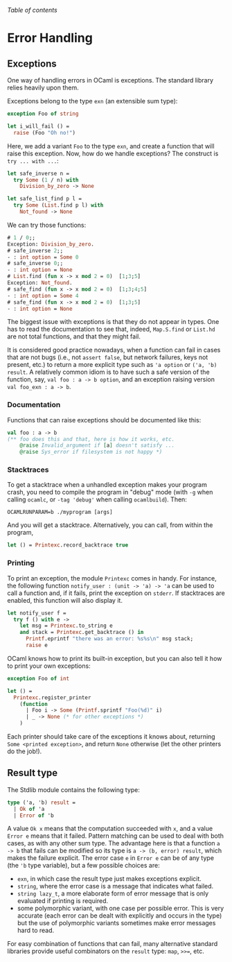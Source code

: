 <!-- ((! set title Error Handling!)) ((! set learn !)) -->

*Table of contents*

# Error Handling

## Exceptions

One way of handling errors in OCaml is exceptions. The
standard library relies heavily upon them.

Exceptions belong to the type `exn` (an extensible sum type):

```ocaml
exception Foo of string

let i_will_fail () =
  raise (Foo "Oh no!")
```

Here, we add a variant `Foo` to the type `exn`, and create a function
that will raise this exception. Now, how do we handle exceptions?
The construct is `try ... with ...`:

```ocaml
let safe_inverse n =
  try Some (1 / n) with
    Division_by_zero -> None

let safe_list_find p l =
  try Some (List.find p l) with
    Not_found -> None
```

We can try those functions:

```ocaml
# 1 / 0;;
Exception: Division_by_zero.
# safe_inverse 2;;
- : int option = Some 0
# safe_inverse 0;;
- : int option = None
# List.find (fun x -> x mod 2 = 0)  [1;3;5]
Exception: Not_found.
# safe_find (fun x -> x mod 2 = 0)  [1;3;4;5]
- : int option = Some 4
# safe_find (fun x -> x mod 2 = 0)  [1;3;5]
- : int option = None
```

The biggest issue with exceptions is that they do not appear in types.
One has to read the documentation to see that, indeed, `Map.S.find`
or `List.hd` are not total functions, and that they might fail.

It is considered good practice nowadays, when a function can fail in
cases that are not bugs (i.e., not `assert false`, but network failures,
keys not present, etc.)
to return a more explicit type such as `'a option` or `('a, 'b) result`.
A relatively common idiom is to have such a safe version of the function,
say, `val foo : a -> b option`, and an exception raising
version `val foo_exn : a -> b`.

### Documentation

Functions that can raise exceptions should be documented like this:

```ocaml
val foo : a -> b
(** foo does this and that, here is how it works, etc.
    @raise Invalid_argument if [a] doesn't satisfy ...
    @raise Sys_error if filesystem is not happy *)
```

### Stacktraces

To get a stacktrace when a unhandled exception makes your program crash, you
need to compile the program in "debug" mode (with `-g` when calling
`ocamlc`, or `-tag 'debug'` when calling `ocamlbuild`).
Then:

```
OCAMLRUNPARAM=b ./myprogram [args]
```

And you will get a stacktrace. Alternatively, you can call, from within the program,

```ocaml
let () = Printexc.record_backtrace true
```

### Printing

To print an exception, the module `Printexc` comes in handy. For instance,
the following function `notify_user : (unit -> 'a) -> 'a` can be used
to call a function and, if it fails, print the exception on `stderr`.
If stacktraces are enabled, this function will also display it.

```ocaml
let notify_user f =
  try f () with e ->
    let msg = Printexc.to_string e
    and stack = Printexc.get_backtrace () in
      Printf.eprintf "there was an error: %s%s\n" msg stack;
      raise e
```

OCaml knows how to print its built-in exception, but you can also tell it
how to print your own exceptions:

```ocaml
exception Foo of int

let () =
  Printexc.register_printer
    (function
      | Foo i -> Some (Printf.sprintf "Foo(%d)" i)
      | _ -> None (* for other exceptions *)
    )
```

Each printer should take care of the exceptions it knows about, returning
`Some <printed exception>`, and return `None` otherwise (let the other printers
do the job!).

## Result type

The Stdlib module contains the following type:

```ocaml
type ('a, 'b) result =
  | Ok of 'a
  | Error of 'b
```

A value `Ok x` means that the computation succeeded with `x`, and
a value `Error e` means that it failed.
Pattern matching can be used to deal with both cases, as with any
other sum type. The advantage here is that a function `a -> b` that
fails can be modified so its type is `a -> (b, error) result`,
which makes the failure explicit.
The error case `e` in `Error e` can be of any type
(the `'b` type variable), but a few possible choices
are:

- `exn`, in which case the result type just makes exceptions explicit.
- `string`, where the error case is a message that indicates what failed.
- `string lazy_t`, a more elaborate form of error message that is only evaluated
  if printing is required.
- some polymorphic variant, with one case per
  possible error. This is very accurate (each error can be dealt with
  explicitly and occurs in the type) but the use of polymorphic variants
  sometimes make error messages hard to read.

For easy combination of functions that can fail, many alternative standard
libraries provide useful combinators on the `result` type: `map`, `>>=`, etc.

